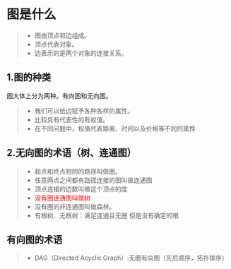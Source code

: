 # 图是什么

> * 图由顶点和边组成。
> * 顶点代表对象。
> * 边表示的是两个对象的连接关系。

## 1.图的种类
图大体上分为两种。有向图和无向图。
> * 我们可以给边赋予各种各样的属性。
>* 比较具有代表性的有权值。
>* 在不同问题中，权值代表距离、时间以及价格等不同的属性

## 2.无向图的术语（<font corlor = "red">树、连通图</font>）
>* 起点和终点相同的路径叫做圈。
>* 任意两点之间都有路径连接的图叫做连通图
>* 顶点连接的边数叫做这个顶点的度
>* <font color = "red"> 没有圈连通图叫做树 </font>
>* 没有圈的非连通图叫做森林。
>* 有根树、无根树：满足连通且无圈 但是没有确定的根

## 有向图的术语
>* DAG（Directed Acyclic Graph）:无圈有向图（先后顺序，拓扑排序）
